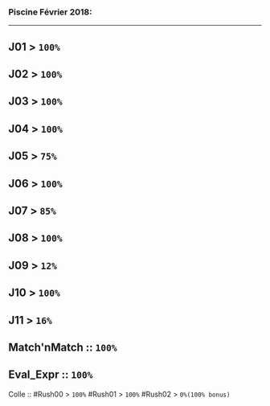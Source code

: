 ### Piscine Février 2018:
________________________
## J01 > `100%`
## J02 > `100%`
## J03 > `100%`
## J04 > `100%`
## J05 > `75%`
## J06 > `100%`
## J07 > `85%`
## J08 > `100%`
## J09 > `12%`
## J10 > `100%`
## J11 > `16%`
##  Match'nMatch :: `100%`
##  Eval_Expr    :: `100%`
Colle ::
#Rush00 > `100%`
#Rush01 > `100%`
#Rush02 > `0%(100% bonus)`
